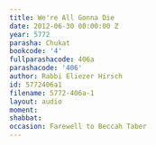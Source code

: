 ```yaml
---
title: We're All Gonna Die
date: 2012-06-30 00:00:00 Z
year: 5772
parasha: Chukat
bookcode: '4'
fullparashacode: 406a
parashacode: '406'
author: Rabbi Eliezer Hirsch
id: 5772406a1
filename: 5772-406a-1
layout: audio
moment: 
shabbat: 
occasion: Farewell to Beccah Taber
---
```


